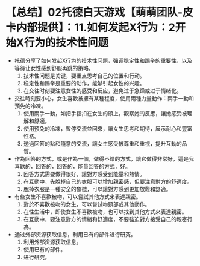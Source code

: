 # 【总结】02托德白天游戏【萌萌团队-皮卡内部提供】：11.如何发起X行为：2开始X行为的技术性问题

-   托德分享了如何发起X行为的技术性问题，强调稳定性和踢拳的重要性，以及等待让女性感到舒服再跳的策略。
    1.  技术性问题是关键，要重点思考自己的位置和行动。
    2.  稳定性和踢拳是重要的动作，能够引起女性的兴趣。
    3.  在交往时刻要注意女性的感受和反应，避免过于急躁或过于情绪化。
-   交往時刻要小心，女生喜歡被擁有某種程度，使用兩種力量動作：兩手一動和預免的冷凍。
    1.  使用兩手一動，如把手指扣在女生的頭上，觀察她的反應，讓她感受被理解和舒適。
    2.  使用預免的冷凍，暫停交流並回來，讓女生思考和期待，展示耐心和豐富性格。
    3.  透過回答的點和隨意的交流，讓女生感受被尊重和重視，提升互動的品質。
-   作為回答的方式，或是作為一個，做得不錯的方式，讓它做得非常好，這是我喜歡的，回答的，回答的，能量回答的方式，好。
    1.  回答方式需要做得很好，讓對方感受到能量和熱情。
    2.  在互動中，先脫掉自己的衣服可以增加親密感，但要注意對方的舒適度。
    3.  脫掉衣服是一種安全的象徵，可以讓對方感到更加放鬆和舒適。
-   有些女生不喜歡被吻，可以嘗試其他方式來表達親密。
    1.  對於不喜歡被吻的女生，可以嘗試吻頸部或其他動作。
    2.  在性生活中，即使女生不喜歡被吻，也可以找到其他方式來表達親密。
    3.  在互動中，要注意對方的情緒和舒適度，不要強迫對方接受自己的親密行為。
-   通过外部资源获取信息，利用已有的部件进行研究。
    1.  利用外部资源获取信息。
    2.  使用已有的部件。
    3.  进行研究。